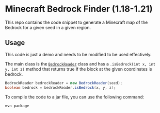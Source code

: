 # Minecraft Bedrock Finder (1.18-1.21)
This repo contains the code snippet to generate a Minecraft map of the Bedrock for a given seed in a given region.

## Usage
This code is just a demo and needs to be modified to be used effectively.

The main class is the [`BedrockReader`](https://github.com/Developer-Mike/minecraft-bedrock-generator/blob/main/src/main/java/com/mike/BedrockReader.java) class and has a `.isBedrock(int x, int y, int z)` method that returns true if the block at the given coordinates is bedrock.
```java
BedrockReader bedrockReader = new BedrockReader(seed);
boolean bedrock = bedrockReader.isBedrock(x, y, z);
```

To compile the code to a jar file, you can use the following command:
```bash
mvn package
```